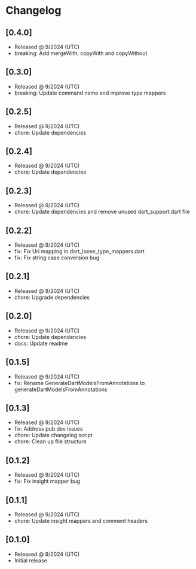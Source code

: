 # Changelog

## [0.4.0]

- Released @ 9/2024 (UTC)
- breaking: Add mergeWith, copyWith and copyWithout

## [0.3.0]

- Released @ 9/2024 (UTC)
- breaking: Update command name and improve type mappers

## [0.2.5]

- Released @ 9/2024 (UTC)
- chore: Update dependencies

## [0.2.4]

- Released @ 9/2024 (UTC)
- chore: Update dependencies

## [0.2.3]

- Released @ 9/2024 (UTC)
- chore: Update dependencies and remove unused dart_support.dart file

## [0.2.2]

- Released @ 9/2024 (UTC)
- fix: Fix Uri mapping in dart_loose_type_mappers.dart
- fix: Fix string case conversion bug

## [0.2.1]

- Released @ 9/2024 (UTC)
- chore: Upgrade dependencies

## [0.2.0]

- Released @ 9/2024 (UTC)
- chore: Update dependencies
- docs: Update readme

## [0.1.5]

- Released @ 9/2024 (UTC)
- fix: Rename GenerateDartModelsFromAnnotations to generateDartModelsFromAnnotations

## [0.1.3]

- Released @ 9/2024 (UTC)
- fix: Address pub.dev issues
- chore: Update changelog script
- chore: Clean up file structure

## [0.1.2]

- Released @ 9/2024 (UTC)
- fix: Fix insight mapper bug

## [0.1.1]

- Released @ 9/2024 (UTC)
- chore: Update insight mappers and comment headers

## [0.1.0]

- Released @ 9/2024 (UTC)
- Initial release
